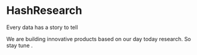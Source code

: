 HashResearch
============

Every data has a story to tell

We are building innovative products based on our day today research. So stay tune .
